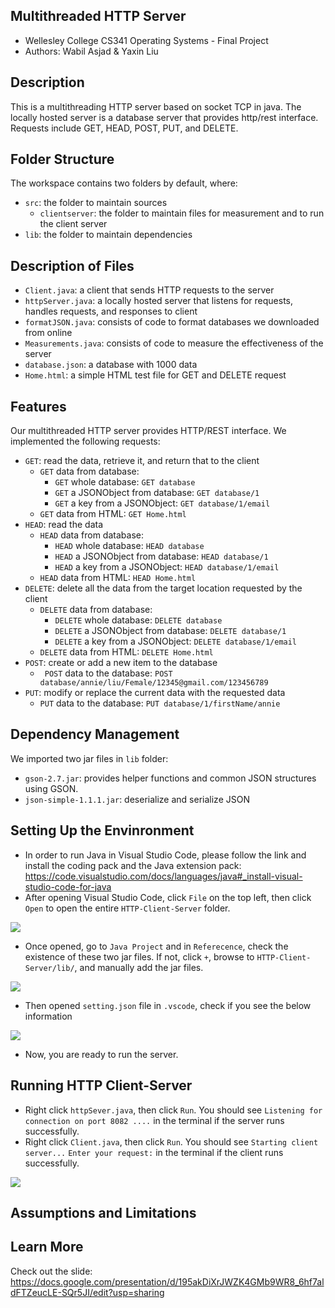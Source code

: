## Multithreaded HTTP Server 
- Wellesley College CS341 Operating Systems - Final Project
- Authors: Wabil Asjad & Yaxin Liu

## Description
This is a multithreading HTTP server based on socket TCP in java. The locally hosted server is a database server that provides http/rest interface. Requests include GET, HEAD, POST, PUT, and DELETE.

## Folder Structure

The workspace contains two folders by default, where:

- `src`: the folder to maintain sources
    - `clientserver`: the folder to maintain files for measurement and to run the client server
- `lib`: the folder to maintain dependencies

## Description of Files

- `Client.java`: a client that sends HTTP requests to the server
- `httpServer.java`: a locally hosted server that listens for requests, handles requests, and responses to client
- `formatJSON.java`: consists of code to format databases we downloaded from online
- `Measurements.java`: consists of code to measure the effectiveness of the server
- `database.json`: a database with 1000 data
- `Home.html`: a simple HTML test file for GET and DELETE request

## Features
Our multithreaded HTTP server provides HTTP/REST interface. We implemented the following requests:
- `GET`: read the data, retrieve it, and return that to the client
    - `GET` data from database:
        - `GET` whole database: `GET database`
        - `GET` a JSONObject from database: `GET database/1`
        - `GET` a key from a JSONObject: `GET database/1/email`
    - `GET` data from HTML: `GET Home.html`
- `HEAD`: read the data
    - `HEAD` data from database:
        - `HEAD` whole database: `HEAD database`
        - `HEAD` a JSONObject from database: `HEAD database/1`
        - `HEAD` a key from a JSONObject: `HEAD database/1/email`
    - `HEAD` data from HTML: `HEAD Home.html`
- `DELETE`: delete all the data from the target location requested by the client
    - `DELETE` data from database: 
        - `DELETE` whole database: `DELETE database`
        - `DELETE` a JSONObject from database: `DELETE database/1`
        - `DELETE` a key from a JSONObject: `DELETE database/1/email`
    - `DELETE` data from HTML: `DELETE Home.html`
- `POST`: create or add a new item to the database
    - ` POST` data to the database: `POST database/annie/liu/Female/12345@gmail.com/123456789`
- `PUT`: modify or replace the current data with the requested data
    - `PUT` data to the database: `PUT database/1/firstName/annie`


## Dependency Management

We imported two jar files in `lib` folder: 
- `gson-2.7.jar`: provides helper functions and common JSON structures using GSON.
- `json-simple-1.1.1.jar`: deserialize and serialize JSON


## Setting Up the Envinronment
- In order to run Java in Visual Studio Code, please follow the link and install the coding pack and the Java extension pack: https://code.visualstudio.com/docs/languages/java#_install-visual-studio-code-for-java
- After opening Visual Studio Code, click `File` on the top left, then click `Open` to open the entire `HTTP-Client-Server` folder. 

![](https://i.imgur.com/jjaeEd7.gif)

- Once opened, go to `Java Project` and in `Referecence`, check the existence of these two jar files. If not, click `+`, browse to `HTTP-Client-Server/lib/`, and manually add the jar files.

![](https://i.imgur.com/3Al9qJ1.gif)

- Then opened `setting.json` file in `.vscode`, check if you see the below information

![](https://i.imgur.com/wFWavY4.png)

- Now, you are ready to run the server. 

## Running HTTP Client-Server
- Right click `httpSever.java`, then click `Run`. You should see 
`Listening for connection on port 8082 ....` 
in the terminal if the server runs successfully. 
- Right click `Client.java`, then click `Run`. You should see
`Starting client server...`
`Enter your request:` 
in the terminal if the client runs successfully.

![](https://i.imgur.com/uuurh88.gif)



## Assumptions and Limitations

## Learn More
Check out the slide: https://docs.google.com/presentation/d/195akDiXrJWZK4GMb9WR8_6hf7aldFTZeucLE-SQr5JI/edit?usp=sharing